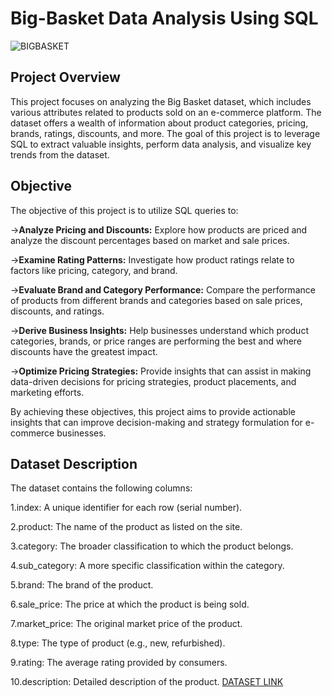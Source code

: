 # Big-Basket Data Analysis Using SQL
![BIGBASKET](https://github.com/Kanan-Shah/Big-Basket-Data-Analysis-Using-SQL/blob/main/bigbasket.jpeg)
## Project Overview
This project focuses on analyzing the Big Basket dataset, which includes various attributes related to products sold on an e-commerce platform. 
The dataset offers a wealth of information about product categories, pricing, brands, ratings, discounts, and more. 
The goal of this project is to leverage SQL to extract valuable insights, perform data analysis, and visualize key trends from the dataset.

## Objective
The objective of this project is to utilize SQL queries to:

->**Analyze Pricing and Discounts:** Explore how products are priced and analyze the discount percentages based on market and sale prices.

->**Examine Rating Patterns:** Investigate how product ratings relate to factors like pricing, category, and brand.

->**Evaluate Brand and Category Performance:** Compare the performance of products from different brands and categories based on sale prices, discounts, and ratings.

->**Derive Business Insights:** Help businesses understand which product categories, brands, or price ranges are performing the best and where discounts have the greatest impact.

->**Optimize Pricing Strategies:** Provide insights that can assist in making data-driven decisions for pricing strategies, product placements, and marketing efforts.

By achieving these objectives, this project aims to provide actionable insights that can improve decision-making and strategy formulation for e-commerce businesses.

## Dataset Description
The dataset contains the following columns:

1.index: A unique identifier for each row (serial number).

2.product: The name of the product as listed on the site.

3.category: The broader classification to which the product belongs.

4.sub_category: A more specific classification within the category.

5.brand: The brand of the product.

6.sale_price: The price at which the product is being sold.

7.market_price: The original market price of the product.

8.type: The type of product (e.g., new, refurbished).

9.rating: The average rating provided by consumers.

10.description: Detailed description of the product.
[DATASET LINK](https://www.kaggle.com/datasets/surajjha101/bigbasket-entire-product-list-28k-datapoints)
